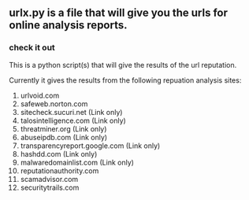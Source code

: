 
## urlx.py is a file that will give you the urls for online analysis reports. 
### check it out 


This is a python script(s) that will give the results of the url reputation. 

Currently it gives the results from the following repuation analysis sites: 

1. urlvoid.com
2. safeweb.norton.com
3. sitecheck.sucuri.net (Link only)
4. talosintelligence.com (Link only)
5. threatminer.org (Link only)
6. abuseipdb.com (Link only)
7. transparencyreport.google.com (Link only)
8. hashdd.com (Link only)
9. malwaredomainlist.com (Link only)
10. reputationauthority.com
11. scamadvisor.com
12. securitytrails.com